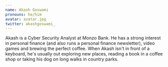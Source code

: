 ```yaml
---
name: Akash Goswami
pronouns: he/him
avatar: avatar.jpg
twitter: akashgoswami_
---
```


Akash is a Cyber Security Analyst at Monzo Bank. He has a strong interest in personal finance (and also runs a personal finance newsletter), video games and brewing the perfect coffee. When Akash isn't in front of a keyboard, he's usually out exploring new places, reading a book in a coffee shop or taking his dog on long walks in country parks.
